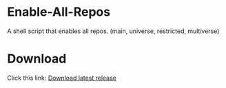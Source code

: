 # Enable-All-Repos
A shell script that enables all repos. (main, universe, restricted, multiverse)
# Download
Click this link: [Download latest release](https://github.com/SonicFan2020-best/Enable-All-Repos/releases/download/v1.0.1/enablerepos.sh)

